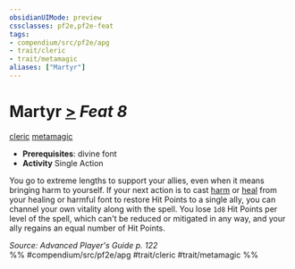 ```yaml
---
obsidianUIMode: preview
cssclasses: pf2e,pf2e-feat
tags:
- compendium/src/pf2e/apg
- trait/cleric
- trait/metamagic
aliases: ["Martyr"]
---
```

# Martyr  [>](rules/core-rulebook/chapter-9-playing-the-game.md#Actions "Single Action") *Feat 8*  
[cleric](rules/traits/cleric.md "Cleric Class Trait")  [metamagic](rules/traits/metamagic.md "Metamagic General Trait")  

- **Prerequisites**: divine font
- **Activity** Single Action

You go to extreme lengths to support your allies, even when it means bringing harm to yourself. If your next action is to cast [harm](compendium/spells/harm.md) or [heal](compendium/spells/heal.md) from your healing or harmful font to restore Hit Points to a single ally, you can channel your own vitality along with the spell. You lose `1d8` Hit Points per level of the spell, which can't be reduced or mitigated in any way, and your ally regains an equal number of Hit Points.

*Source: Advanced Player's Guide p. 122*  
%% #compendium/src/pf2e/apg #trait/cleric #trait/metamagic %%